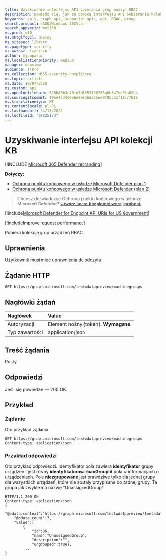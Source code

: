 ```yaml
---
title: Uzyskiwanie interfejsu API zbierania grup maszyn RBAC
description: Dowiedz się, jak za pomocą interfejsu API pobierania kolekcji KB pobrać kolekcję grup urządzeń RBAC w Ochrona punktu końcowego w usłudze Microsoft Defender.
keywords: apis, graph api, supported apis, get, RBAC, group
search.product: eADQiWindows 10XVcnh
search.appverid: met150
ms.prod: w10
ms.mktglfcycl: deploy
ms.sitesec: library
ms.pagetype: security
ms.author: leonidzh
author: mjcaparas
ms.localizationpriority: medium
manager: dansimp
audience: ITPro
ms.collection: M365-security-compliance
ms.topic: article
ms.date: 10/07/2018
ms.custom: api
ms.openlocfilehash: 528b80b3c40fd7df853190788abb347ed90a82e4
ms.sourcegitcommit: 195e4734d9a6e8e72bd355ee9f8bca1f18577615
ms.translationtype: MT
ms.contentlocale: pl-PL
ms.lasthandoff: 04/13/2022
ms.locfileid: "64825173"
---
```

# <a name="get-kb-collection-api"></a>Uzyskiwanie interfejsu API kolekcji KB

[!INCLUDE [Microsoft 365 Defender rebranding](../../includes/microsoft-defender.md)]


**Dotyczy:** 
- [Ochrona punktu końcowego w usłudze Microsoft Defender plan 1](https://go.microsoft.com/fwlink/?linkid=2154037)
- [Ochrona punktu końcowego w usłudze Microsoft Defender (plan 2)](https://go.microsoft.com/fwlink/?linkid=2154037) 

> Chcesz doświadczyć Ochrona punktu końcowego w usłudze Microsoft Defender? [Utwórz konto bezpłatnej wersji próbnej.](https://signup.microsoft.com/create-account/signup?products=7f379fee-c4f9-4278-b0a1-e4c8c2fcdf7e&ru=https://aka.ms/MDEp2OpenTrial?ocid=docs-wdatp-exposedapis-abovefoldlink)

[!include[Microsoft Defender for Endpoint API URIs for US Government](../../includes/microsoft-defender-api-usgov.md)]

[!include[Improve request performance](../../includes/improve-request-performance.md)]

Pobiera kolekcję grup urządzeń RBAC.

## <a name="permissions"></a>Uprawnienia

Użytkownik musi mieć uprawnienia do odczytu.

## <a name="http-request"></a>Żądanie HTTP

```http
GET https://graph.microsoft.com/testwdatppreview/machinegroups
```

## <a name="request-headers"></a>Nagłówki żądań

Nagłówek|Value
:---|:---
Autoryzacji | Element nośny {token}. **Wymagane**.
Typ zawartości | application/json

## <a name="request-body"></a>Treść żądania

Pusty

## <a name="response"></a>Odpowiedzi

Jeśli się powiedzie — 200 OK.

## <a name="example"></a>Przykład

### <a name="request"></a>Żądanie

Oto przykład żądania.

```http
GET https://graph.microsoft.com/testwdatppreview/machinegroups
Content-type: application/json
```

### <a name="response-example"></a>Przykład odpowiedzi

Oto przykład odpowiedzi.
Identyfikator pola zawiera **identyfikator** grupy urządzeń i jest równy **identyfikatorowi rbacGroupId** pola w informacjach o urządzeniach.
Pole **niezgrupowane** jest prawdziwe tylko dla jednej grupy dla wszystkich urządzeń, które nie zostały przypisane do żadnej grupy. Ta grupa jak zwykle ma nazwę "UnassignedGroup".

```http
HTTP/1.1 200 OK
Content-type: application/json
{
    "@odata.context":"https://graph.microsoft.com/testwdatppreview/$metadata#MachineGroups",
    "@odata.count":7,
    "value":[
        {
            "id":86,
            "name":"UnassignedGroup",
            "description":"",
            "ungrouped":true},
        ...
}
```
